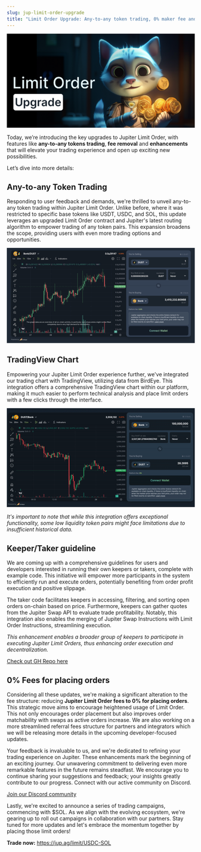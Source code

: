 ```yaml
---
slug: jup-limit-order-upgrade
title: "Limit Order Upgrade: Any-to-any token trading, 0% maker fee and more!"
---
```


![Limit Order Upgrade](limit-order-upgrade.png)

Today, we’re introducing the key upgrades to Jupiter Limit Order, with features like **any-to-any tokens trading**, **fee removal** and **enhancements** that will elevate your trading experience and open up exciting new possibilities.

Let’s dive into more details:

## Any-to-any Token Trading

Responding to user feedback and demands, we're thrilled to unveil any-to-any token trading within Jupiter Limit Order. Unlike before, where it was restricted to specific base tokens like USDT, USDC, and SOL, this update leverages an upgraded Limit Order contract and Jupiter's latest routing algorithm to empower trading of any token pairs. This expansion broadens the scope, providing users with even more trading options and opportunities.

![Limit Order Upgrade1](limit-order-upgrade1.jpg)

## TradingView Chart

Empowering your Jupiter Limit Order experience further, we've integrated our trading chart with TradingView, utilizing data from BirdEye. This integration offers a comprehensive TradingView chart within our platform, making it much easier to perform technical analysis and place limit orders with a few clicks through the interface.

![Limit Order Upgrade2](limit-order-upgrade2.gif)

*It's important to note that while this integration offers exceptional functionality, some low liquidity token pairs might face limitations due to insufficient historical data.*

## Keeper/Taker guideline

We are coming up with a comprehensive guidelines for users and developers interested in running their own keepers or takers, complete with example code. This initiative will empower more participants in the system to efficiently run and execute orders, potentially benefiting from order profit execution and positive slippage.

The taker code facilitates keepers in accessing, filtering, and sorting open orders on-chain based on price. Furthermore, keepers can gather quotes from the Jupiter Swap API to evaluate trade profitability. Notably, this integration also enables the merging of Jupiter Swap Instructions with Limit Order Instructions, streamlining execution.

*This enhancement enables a broader group of keepers to participate in executing Jupiter Limit Orders, thus enhancing order execution and decentralization.*

[Check out GH Repo here](https://github.com/jup-ag/limit-order-taker-example)

## 0% Fees for placing orders

Considering all these updates, we're making a significant alteration to the fee structure: reducing **Jupiter Limit Order fees to 0% for placing orders**. This strategic move aims to encourage heightened usage of Limit Order. This not only encourages order placement but also improves order matchability with swaps as active orders increase.  We are also working on a more streamlined referral fees structure for partners and integrators which we will be releasing more details in the upcoming developer-focused updates.

Your feedback is invaluable to us, and we're dedicated to refining your trading experience on Jupiter. These enhancements mark the beginning of an exciting journey. Our unwavering commitment to delivering even more remarkable features in the future remains steadfast. We encourage you to continue sharing your suggestions and feedback; your insights greatly contribute to our progress. Connect with our active community on Discord.

[Join our Discord community](https://discord.gg/jup)

Lastly, we're excited to announce a series of trading campaigns, commencing with $SOL. As we align with the evolving ecosystem, we're gearing up to roll out campaigns in collaboration with our partners. Stay tuned for more updates and let's embrace the momentum together by placing those limit orders!

**Trade now:** https://jup.ag/limit/USDC-SOL 

